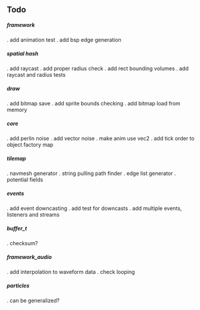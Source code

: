## Todo

##### framework
. add animation test
. add bsp edge generation

##### spatial hash
. add raycast
. add proper radius check
. add rect bounding volumes
. add raycast and radius tests

##### draw
. add bitmap save
. add sprite bounds checking
. add bitmap load from memory

##### core
. add perlin noise
. add vector noise
. make anim use vec2
. add tick order to object factory map

##### tilemap
. navmesh generator
. string pulling path finder
. edge list generator
. potential fields

##### events
. add event downcasting
. add test for downcasts
. add multiple events, listeners and streams

##### buffer_t
. checksum?

##### framework_audio
. add interpolation to waveform data
. check looping

##### particles
. can be generalized?
